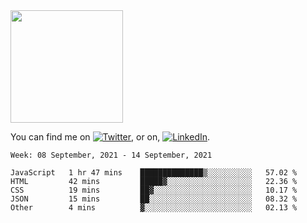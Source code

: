 <!-- ![visitors](https://visitor-badge.glitch.me/badge?page_id=page.id) -->

<img height="180em" src="https://github-readme-stats.vercel.app/api?username=alihernandez&show_icons=true&hide_border=true&&count_private=true&include_all_commits=true" />

<!-- Actual text -->

You can find me on [![Twitter][1.2]][1], or on, [![LinkedIn][2.2]][2].

<!-- Icons -->

[1.2]: http://i.imgur.com/wWzX9uB.png (twitter icon without padding)
[2.2]: https://raw.githubusercontent.com/MartinHeinz/MartinHeinz/master/linkedin-3-16.png (LinkedIn icon without padding)

<!-- Links to your social media accounts -->

[1]: https://twitter.com/phantomramen
[2]: https://www.linkedin.com/in/ali-hernandez-96b1b71a9/

<!--START_SECTION:waka-->
```text
Week: 08 September, 2021 - 14 September, 2021

JavaScript   1 hr 47 mins    ██████████████▒░░░░░░░░░░   57.02 % 
HTML         42 mins         █████▓░░░░░░░░░░░░░░░░░░░   22.36 % 
CSS          19 mins         ██▓░░░░░░░░░░░░░░░░░░░░░░   10.17 % 
JSON         15 mins         ██░░░░░░░░░░░░░░░░░░░░░░░   08.32 % 
Other        4 mins          ▓░░░░░░░░░░░░░░░░░░░░░░░░   02.13 % 
```
<!--END_SECTION:waka-->
